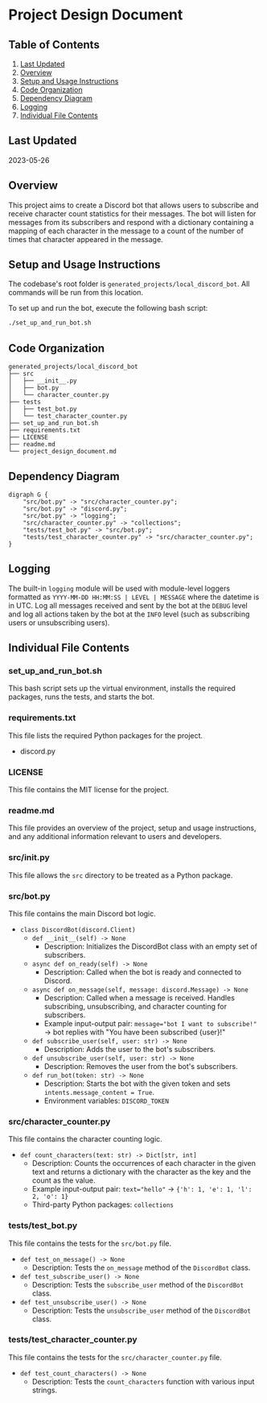 # Project Design Document

## Table of Contents

1. [Last Updated](#last-updated)
2. [Overview](#overview)
3. [Setup and Usage Instructions](#setup-and-usage-instructions)
4. [Code Organization](#code-organization)
5. [Dependency Diagram](#dependency-diagram)
6. [Logging](#logging)
7. [Individual File Contents](#individual-file-contents)

## Last Updated

2023-05-26

## Overview

This project aims to create a Discord bot that allows users to subscribe and receive character count statistics for their messages. The bot will listen for messages from its subscribers and respond with a dictionary containing a mapping of each character in the message to a count of the number of times that character appeared in the message.

## Setup and Usage Instructions

The codebase's root folder is `generated_projects/local_discord_bot`. All commands will be run from this location.

To set up and run the bot, execute the following bash script:

```bash
./set_up_and_run_bot.sh
```

## Code Organization

```
generated_projects/local_discord_bot
├── src
│   ├── __init__.py
│   ├── bot.py
│   └── character_counter.py
├── tests
│   ├── test_bot.py
│   └── test_character_counter.py
├── set_up_and_run_bot.sh
├── requirements.txt
├── LICENSE
├── readme.md
└── project_design_document.md
```

## Dependency Diagram

```graphviz
digraph G {
    "src/bot.py" -> "src/character_counter.py";
    "src/bot.py" -> "discord.py";
    "src/bot.py" -> "logging";
    "src/character_counter.py" -> "collections";
    "tests/test_bot.py" -> "src/bot.py";
    "tests/test_character_counter.py" -> "src/character_counter.py";
}
```

## Logging

The built-in `logging` module will be used with module-level loggers formatted as `YYYY-MM-DD HH:MM:SS | LEVEL | MESSAGE` where the datetime is in UTC. Log all messages received and sent by the bot at the `DEBUG` level and log all actions taken by the bot at the `INFO` level (such as subscribing users or unsubscribing users).

## Individual File Contents

### set_up_and_run_bot.sh

This bash script sets up the virtual environment, installs the required packages, runs the tests, and starts the bot.

### requirements.txt

This file lists the required Python packages for the project.

- discord.py

### LICENSE

This file contains the MIT license for the project.

### readme.md

This file provides an overview of the project, setup and usage instructions, and any additional information relevant to users and developers.

### src/__init__.py

This file allows the `src` directory to be treated as a Python package.

### src/bot.py

This file contains the main Discord bot logic.

- `class DiscordBot(discord.Client)`
    - `def __init__(self) -> None`
        - Description: Initializes the DiscordBot class with an empty set of subscribers.
    - `async def on_ready(self) -> None`
        - Description: Called when the bot is ready and connected to Discord.
    - `async def on_message(self, message: discord.Message) -> None`
        - Description: Called when a message is received. Handles subscribing, unsubscribing, and character counting for subscribers.
        - Example input-output pair: `message="bot I want to subscribe!"` -> bot replies with "You have been subscribed {user}!"
    - `def subscribe_user(self, user: str) -> None`
        - Description: Adds the user to the bot's subscribers.
    - `def unsubscribe_user(self, user: str) -> None`
        - Description: Removes the user from the bot's subscribers.
    - `def run_bot(token: str) -> None`
        - Description: Starts the bot with the given token and sets `intents.message_content = True`.
        - Environment variables: `DISCORD_TOKEN`

### src/character_counter.py

This file contains the character counting logic.

- `def count_characters(text: str) -> Dict[str, int]`
    - Description: Counts the occurrences of each character in the given text and returns a dictionary with the character as the key and the count as the value.
    - Example input-output pair: `text="hello"` -> `{'h': 1, 'e': 1, 'l': 2, 'o': 1}`
    - Third-party Python packages: `collections`

### tests/test_bot.py

This file contains the tests for the `src/bot.py` file.

- `def test_on_message() -> None`
    - Description: Tests the `on_message` method of the `DiscordBot` class.
- `def test_subscribe_user() -> None`
    - Description: Tests the `subscribe_user` method of the `DiscordBot` class.
- `def test_unsubscribe_user() -> None`
    - Description: Tests the `unsubscribe_user` method of the `DiscordBot` class.

### tests/test_character_counter.py

This file contains the tests for the `src/character_counter.py` file.

- `def test_count_characters() -> None`
    - Description: Tests the `count_characters` function with various input strings.
